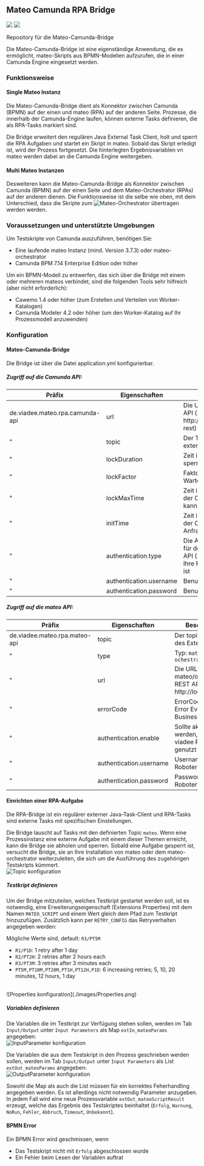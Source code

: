 ## Mateo Camunda RPA Bridge
[![](https://img.shields.io/github/issues/viadee/mateo-camunda-bridge)](https://github.com/viadee/mateo-camunda-bridge/issues)
[![](https://img.shields.io/github/stars/viadee/mateo-camunda-bridge)](https://github.com/viadee/mateo-camunda-bridge/stargazers)

Repository für die Mateo-Camunda-Bridge

Die Mateo-Camunda-Bridge ist eine eigenständige Anwendung, die es ermöglicht, mateo-Skripts aus BPMN-Modellen aufzurufen, die in einer Camunda Engine eingesetzt werden.

### Funktionsweise
#### Single Mateo Instanz
Die Mateo-Camunda-Bridge dient als Konnektor zwischen Camunda (BPMN) auf der einen und mateo (RPA) auf der anderen Seite. Prozesse, die innerhalb der Camunda-Engine laufen, können externe Tasks definieren, die als RPA-Tasks markiert sind.

Die Bridge erweitert den regulären Java External Task Client, holt und sperrt die RPA Aufgaben und startet ein Skript in mateo. Sobald das Skript erledigt ist, wird der Prozess fortgesetzt. Die hinterlegten Ergebnisvariablen vn mateo werden dabei an die Camunda Engine weitergeben.

#### Multi Mateo Instanzen
Desweiteren kann die Mateo-Camunda-Bridge als Konnektor zwischen Camunda (BPMN) auf der einen Seite und dem Mateo-Orchestrator (RPAs) auf der anderen dienen. Die Funktionsweise ist die selbe wie oben, mit dem Unterschied, dass die Skripte zum ![Mateo-Orchestrator](https://gitlab.intern.viadee.de/gitlab/vtf/mateo-orchestrator) übertragen werden werden.

### Voraussetzungen und unterstützte Umgebungen

Um Testskripte von Camunda auszuführen, benötigen Sie:

- Eine laufende mateo Instanz (mind. Version 3.7.3) oder mateo-orchestrator
- Camunda BPM 7.14 Enterprise Edition oder höher

Um ein BPMN-Modell zu entwerfen, das sich über die Bridge mit einem oder mehreren mateos verbindet, sind die folgenden Tools sehr hilfreich (aber nicht erforderlich):
- Cawemo 1.4 oder höher (zum Erstellen und Verteilen von Worker-Katalogen)
- Camunda Modeler 4.2 oder höher (um den Worker-Katalog auf Ihr Prozessmodell anzuwenden)

### Konfiguration

#### Mateo-Camunda-Bridge
Die Bridge ist über die Datei application.yml konfigurierbar.

##### Zugriff auf die Camunda API:

Präfix | Eigenschaften | Beschreibung
-------- | -------- | --------
de.viadee.mateo.rpa.camunda-api   | url   | Die URL zur Camunda REST API (z.B. http://localhost:8080/engine-rest)
 " | topic | Der Topicname, welcher am external Task steht
 " | lockDuration | Zeit in Millisekunden zum sperren des External Tasks
 " | lockFactor | Faktor um die sich die Wartezeit erhöht
 " | lockMaxTime | Zeit in Millisekunden, für die der Client ausgesetzt werden kann
 " | initTime | Zeit in Millisekunden, für die der Client nach der ersten Anfrage angehalten wird
 " | authentication.type | Die Art der Authentifizierung für den Zugriff auf die REST-API (z. B. `basic`), nur wenn Ihre REST-API authentifiziert ist
  " | authentication.username | Benutzername
   " | authentication.password | Benutzerkennwort

##### Zugriff auf die mateo API:

Präfix | Eigenschaften | Beschreibung
-------- | -------- | --------
 de.viadee.mateo.rpa.mateo-api  | topic | Der topicname name des External Tasks
 " | type | Typ: `mateo` oder `ochestrator`
 " | url   | Die URL zur mateo/orchestrator REST API (z.B. http://localhost:8123)
 " | errorCode | ErrorCode für BPMN Error Events bei Businessfehlern
 " | authentication.enable | Sollte aktiviert werden, wenn der viadee Roboter genutzt wird.
 " | authentication.username | Username für den Roboter
 " | authentication.password | Passwort für den Roboter


#### Einrichten einer RPA-Aufgabe
Die RPA-Bridge ist ein regulärer externer Java-Task-Client und RPA-Tasks sind externe Tasks mit spezifischen Einstellungen.

Die Bridge lauscht auf Tasks mit den definierten Topic `mateo`. Wenn eine Prozessinstanz eine externe Aufgabe mit einem dieser Themen erreicht, kann die Bridge sie abholen und sperren. Sobald eine Aufgabe gesperrt ist, versucht die Bridge, sie an Ihre Installation von mateo oder dem mateo-orchestrator weiterzuleiten, die sich um die Ausführung des zugehörigen Testskripts kümmert.
<br>
![Topic konfiguration](./images/TopicName.png)

##### Testkript definieren
Um der Bridge mitzuteilen, welches Testkript gestartet werden soll, ist es notwendig, eine Erweiterungseigenschaft (Extensions Properties) mit dem Namen `MATEO_SCRIPT` und einem Wert gleich dem Pfad zum Testkript hinzuzufügen. Zusätzlich kann per `RETRY_CONFIG` das Retryverhalten angegeben werden:

Mögliche Werte sind, default: `R3/PT5M`
- `R1/P1D`: 1 retry after 1 day
- `R2/PT2H`: 2 retries after 2 hours each
- `R3/PT3M`: 3 retries after 3 minutes each
- `PT5M,PT10M,PT20M,PT1H,PT12H,P1D`: 6 increasing retries; 5, 10, 20 minutes, 12 hours, 1 day


<br>
![Properties konfiguration](./images/Properties.png)

##### Variablen definieren
Die Variablen die im Testkript zur Verfügung stehen sollen, werden im Tab `Input/Output` unter `Input Parameters` als Map `extIn_mateoParams` angegeben:
<br>
![InputParameter konfiguration](./images/InputParameter.png)

Die Variablen die aus dem Testskript in den Prozess geschrieben werden sollen, werden im Tab `Input/Output` unter `Input Parameters` als List `extOut_mateoParams` angegeben:
<br>
![OutputParameter konfiguration](./images/OutputParameter.png)

Sowohl die Map als auch die List müssen für ein korrektes Feherhandling angegeben werden. Es ist allerdings nicht notwendig Parameter anzugeben.
In jedem Fall wird eine neue Prozessvariable `extOut_mateoScriptResult` erzeugt, welche das Ergebnis des Testskriptes beinhaltet (`Erfolg`, `Warnung`, `NoRun`, `Fehler`, `Abbruch`, `Timeout`, `Unbekannt`).


#### BPMN Error
Ein BPMN Error wird geschmissen, wenn
- Das Testskript nicht mit `Erfolg` abgeschlossen wurde
- Ein Fehler beim Lesen der Variablen auftrat


